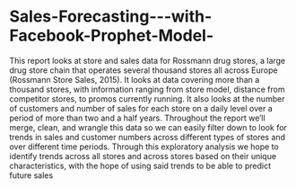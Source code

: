 # Sales-Forecasting---with-Facebook-Prophet-Model-

This report looks at store and sales data for Rossmann drug stores, a large drug store chain that operates several thousand stores all across Europe (Rossmann Store Sales, 2015). It looks at data covering more than a thousand stores, with information ranging from store model, distance from competitor stores, to promos currently running. It also looks at the number of customers and number of sales for each store on a daily level over a period of more than two and a half years. Throughout the report we’ll merge, clean, and wrangle this data so we can easily filter down to look for trends in sales and customer numbers across different types of stores and over different time periods. Through this exploratory analysis we hope to identify trends across all stores and across stores based on their unique characteristics, with the hope of using said trends to be able to predict future sales
